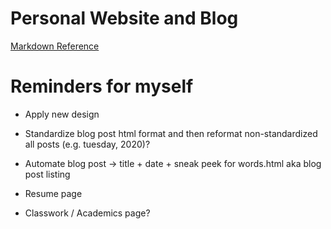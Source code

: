 # Personal Website and Blog

[Markdown Reference](https://commonmark.org/help/)

# Reminders for myself

* Apply new design
* Standardize blog post html format and then reformat non-standardized all posts (e.g. tuesday, 2020)?
* Automate blog post -> title + date + sneak peek for words.html aka blog post listing

* Resume page
* Classwork / Academics page?